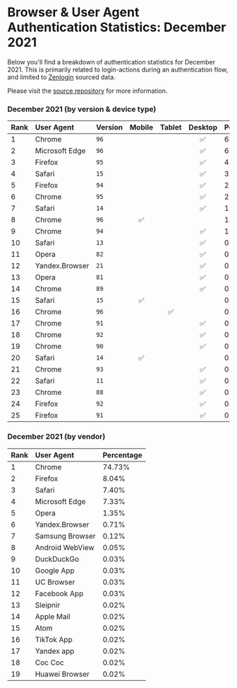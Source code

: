 # Browser & User Agent Authentication Statistics: December 2021

Below you'll find a breakdown of authentication statistics for
December 2021. This is primarily related to login-actions during an
authentication flow, and limited to <a href="https://zenlogin.co"/>Zenlogin</a>
sourced data.

Please visit the
<a href="https://github.com/zenlogin/browser-user-agent-authentication-statistics">source repository</a>
for more information.

### December 2021 (by version & device type)
| Rank | User Agent | Version | Mobile | Tablet | Desktop | Percentage |
| :--- | :--- | :--- | :---: | :---: | :---: | :--- |
| 1 | Chrome | `96` | | | ✅ | 66.29% |
| 2 | Microsoft Edge | `96` | | | ✅ | 6.95% |
| 3 | Firefox | `95` | | | ✅ | 4.85% |
| 4 | Safari | `15` | | | ✅ | 3.86% |
| 5 | Firefox | `94` | | | ✅ | 2.52% |
| 6 | Chrome | `95` | | | ✅ | 2.08% |
| 7 | Safari | `14` | | | ✅ | 1.67% |
| 8 | Chrome | `96` | ✅ | | | 1.53% |
| 9 | Chrome | `94` | | | ✅ | 1.37% |
| 10 | Safari | `13` | | | ✅ | 0.97% |
| 11 | Opera | `82` | | | ✅ | 0.80% |
| 12 | Yandex.Browser | `21` | | | ✅ | 0.66% |
| 13 | Opera | `81` | | | ✅ | 0.54% |
| 14 | Chrome | `89` | | | ✅ | 0.45% |
| 15 | Safari | `15` | ✅ | | | 0.33% |
| 16 | Chrome | `96` | | ✅ | | 0.33% |
| 17 | Chrome | `91` | | | ✅ | 0.31% |
| 18 | Chrome | `92` | | | ✅ | 0.30% |
| 19 | Chrome | `90` | | | ✅ | 0.26% |
| 20 | Safari | `14` | ✅ | | | 0.17% |
| 21 | Chrome | `93` | | | ✅ | 0.16% |
| 22 | Safari | `11` | | | ✅ | 0.16% |
| 23 | Chrome | `88` | | | ✅ | 0.16% |
| 24 | Firefox | `92` | | | ✅ | 0.14% |
| 25 | Firefox | `91` | | | ✅ | 0.14% |

### December 2021 (by vendor)
| Rank | User Agent | Percentage |
| :--- | :--- | :--- |
| 1 | Chrome | 74.73% |
| 2 | Firefox | 8.04% |
| 3 | Safari | 7.40% |
| 4 | Microsoft Edge | 7.33% |
| 5 | Opera | 1.35% |
| 6 | Yandex.Browser | 0.71% |
| 7 | Samsung Browser | 0.12% |
| 8 | Android WebView | 0.05% |
| 9 | DuckDuckGo | 0.03% |
| 10 | Google App | 0.03% |
| 11 | UC Browser | 0.03% |
| 12 | Facebook App | 0.03% |
| 13 | Sleipnir | 0.02% |
| 14 | Apple Mail | 0.02% |
| 15 | Atom | 0.02% |
| 16 | TikTok App | 0.02% |
| 17 | Yandex app | 0.02% |
| 18 | Coc Coc | 0.02% |
| 19 | Huawei Browser | 0.02% |
